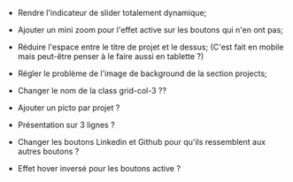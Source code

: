 - Rendre l'indicateur de slider totalement dynamique;
- Ajouter un mini zoom pour l'effet active sur les boutons qui n'en ont pas;
- Réduire l'espace entre le titre de projet et le dessus; (C'est fait en mobile mais peut-être penser à le faire aussi en tablette ?)
- Régler le problème de l'image de background de la section projects;
- Changer le nom de la class grid-col-3 ??

- Ajouter un picto par projet ?
- Présentation sur 3 lignes ?
- Changer les boutons Linkedin et Github pour qu'ils ressemblent aux autres boutons ?
- Effet hover inversé pour les boutons active ?